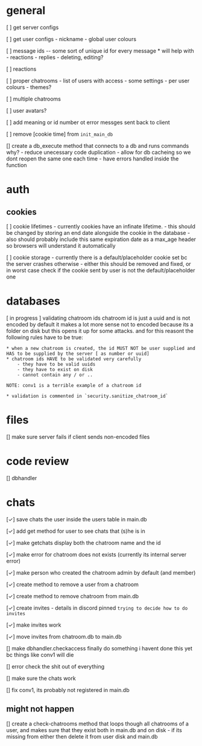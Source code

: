 general
=======
[ ] get server configs

[ ] get user configs
    - nickname
    - global user colours

[ ] message ids -- some sort of unique id for every message
    * will help with
    - reactions
    - replies
    - deleting, editing?


[ ] reactions

[ ] proper chatrooms
    - list of users with access
    - some settings
    - per user colours
    - themes?

[ ] multiple chatrooms

[ ] user avatars?

[ ] add meaning or id number ot error messges sent back to client

[ ] remove [cookie time] from `init_main_db`


[] create a db_execute method that connects to a db and runs commands
    why?
    - reduce unecessary code duplication
    - allow for db cacheing so we dont reopen the same one each time
    - have errors handled inside the function



auth
====

cookies
-------

[ ] cookie lifetimes
        - currently cookies have an infinate lifetime.
        - this should be changed by storing an end date alongside the cookie in the database
        - also should probably include this same expiration date as a max_age header so browsers will understand it automatically

[ ] cookie storage
        - currently there is a default/placeholder cookie set bc the server crashes otherwise
        - either this should be removed and fixed, or in worst case check if the cookie sent by user is not the default/placeholder one



databases
=========
[ in progress ] validating chatroom ids
    chatroom id is just a uuid and is not encoded by default
    it makes a lot more sense not to encoded because its a folder on disk
    but this opens it up for some attacks. and for this reasont the following rules have to be true:

    * when a new chatroom is created, the id MUST NOT be user supplied and HAS to be supplied by the server [ as number or uuid]
    * chatroom ids HAVE to be validated very carefully
        - they have to be valid uuids
        - they have to exist on disk
        - cannot contain any / or ..

    NOTE: conv1 is a terrible example of a chatroom id

    * validation is commented in `security.sanitize_chatroom_id`


files
=====
[] make sure server fails if client sends non-encoded files






code review
===========
[] dbhandler



chats
=====
[✓] save chats the user inside the users table in main.db

[✓] add get method for user to see chats that (s)he is in

[✓] make getchats display both the chatroom name and the id

[✓] make error for chatroom does not exists (currently its internal server error)

[✓] make person who created the chatroom admin by default (and member)

[✓] create method to remove a user from a chatroom 

[✓] create method to remove chatroom from main.db

[✓] create invites
    - details in discord pinned `trying to decide how to do invites`

[✓] make invites work

[✓] move invites from chatroom.db to main.db

[] make dbhandler.checkaccess finally do something
    i havent done this yet bc things like conv1 will die

[] error check the shit out of everything

[] make sure the chats work

[] fix conv1, its probably not registered in main.db



might not happen
----------------
[] create a check-chatrooms method that loops though all chatrooms of a user, and makes sure that they exist both in main.db and on disk
    - if its missing from either then delete it from user disk and main.db


